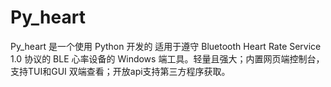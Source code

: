 # Py_heart
Py_heart 是一个使用 Python 开发的 适用于遵守 Bluetooth Heart Rate Service 1.0 协议的 BLE 心率设备的 Windows 端工具。轻量且强大；内置网页端控制台，支持TUI和GUI 双端查看；开放api支持第三方程序获取。
